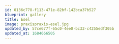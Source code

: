 ```yaml
---
id: 0136c778-f113-471e-82bf-142bca37b527
blueprint: gallery
title: Esel
image: praxispraxis-esel.jpg
updated_by: 57ce677f-65c0-4ee0-bc33-c4255edf305b
updated_at: 1684666505
---
```

